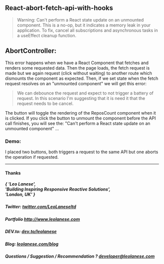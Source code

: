 ## React-abort-fetch-api-with-hooks

> Warning: Can't perform a React state update on an unmounted component. This is a no-op, but it indicates a memory leak in your application. To fix, cancel all subscriptions and asynchronous tasks in a useEffect cleanup function.

## AbortController:

This error happens when we have a React Component that fetches and renders some requested data. Then the page loads, the fetch request is made but we again request (click without waiting) to another route which dismounts the component as expected. Then, if we set state when the fetch request resolves on an "unmounted component" we will get this error:

> We can debounce the request and expect to not trigger a battery of request. In this scenario I'm suggesting that it is need it that the request needs to be cancel.

The button will toggle the rendering of the ReposCount component when it is clicked. If you click the button to unmount the component before the API call finishes, you will see the: "Can't perform a React state update on an unmounted component" ... 

### Demo:
I placed two buttons, both triggers a request to the same API but one aborts the operation if requested.


---
<h4> Thanks </h4>
<h5> { 'Leo Lanese',<br>
       'Building Inspiring Responsive Reactive Solutions',<br>
       'London, UK' }<br>
</h5>
<h5>Twitter:
<a href="http://twitter.com/LeoLaneseltd" target="_blank">twitter.com/LeoLaneseltd</a>
</h5>
<h5>Portfolio
<a href="http://www.leolanese.com" target="_blank">http://www.leolanese.com</a>
</h5>
<h5>DEV.to:
<a href="http://www.dev.to/leolanese" target="_blank">dev.to/leolanese</a>
</h5>
<h5>Blog:
<a href="http://www.leolanese.com/blog" target="_blank">leolanese.com/blog</a>
</h5>
<h5>Questions / Suggestion / Recommendation ?
<a href="mail:to">developer@leolanese.com</a>
</h5>
